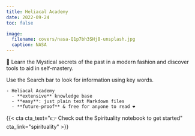 ```yaml
---
title: Heliacal Academy
date: 2022-09-24
toc: false

image:
  filename: covers/nasa-Q1p7bh3SHj8-unsplash.jpg
  caption: NASA
---
```


🧠 Learn the Mystical secrets of the past in a modern fashion and discover tools to aid in self-mastery.

Use the Search bar to look for information using key words. 


```markmap {height="200px"}
- Heliacal Academy
  - **extensive** knowledge base
  - **easy**: just plain text Markdown files
  - **future-proof** & free for anyone to read ❤️
```

{{< cta cta_text="👉 Check out the Spirituality notebook to get started" cta_link="spirituality" >}}
